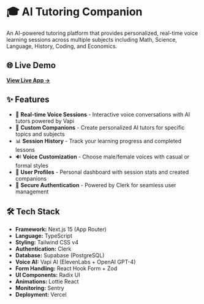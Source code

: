 # 🎓 AI Tutoring Companion

An AI-powered tutoring platform that provides personalized, real-time voice learning sessions across multiple subjects including Math, Science, Language, History, Coding, and Economics.



## 🌐 Live Demo

**[View Live App →](https://saas-app-eta-ten.vercel.app/)**

## ✨ Features

- 🎤 **Real-time Voice Sessions** - Interactive voice conversations with AI tutors powered by Vapi
- 🤖 **Custom Companions** - Create personalized AI tutors for specific topics and subjects
- 📊 **Session History** - Track your learning progress and completed lessons
- 🔊 **Voice Customization** - Choose male/female voices with casual or formal styles
- 👤 **User Profiles** - Personal dashboard with session stats and created companions
- 🔐 **Secure Authentication** - Powered by Clerk for seamless user management

## 🛠️ Tech Stack

- **Framework:** Next.js 15 (App Router)
- **Language:** TypeScript
- **Styling:** Tailwind CSS v4
- **Authentication:** Clerk
- **Database:** Supabase (PostgreSQL)
- **Voice AI:** Vapi AI (ElevenLabs + OpenAI GPT-4)
- **Form Handling:** React Hook Form + Zod
- **UI Components:** Radix UI
- **Animations:** Lottie React
- **Monitoring:** Sentry
- **Deployment:** Vercel
